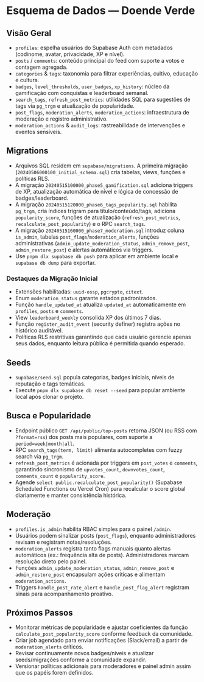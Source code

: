 # Esquema de Dados — Doende Verde

## Visão Geral
- `profiles`: espelha usuários do Supabase Auth com metadados (codinome, avatar, privacidade, XP e nível).
- `posts` / `comments`: conteúdo principal do feed com suporte a votos e contagem agregada.
- `categories` & `tags`: taxonomia para filtrar experiências, cultivo, educação e cultura.
- `badges`, `level_thresholds`, `user_badges`, `xp_history`: núcleo da gamificação com conquistas e leaderboard semanal.
- `search_tags`, `refresh_post_metrics`: utilidades SQL para sugestões de tags via `pg_trgm` e atualização de popularidade.
- `post_flags`, `moderation_alerts`, `moderation_actions`: infraestrutura de moderação e registro administrativo.
- `moderation_actions` & `audit_logs`: rastreabilidade de intervenções e eventos sensíveis.

## Migrations
- Arquivos SQL residem em `supabase/migrations`. A primeira migração (`20240506000100_initial_schema.sql`) cria tabelas, views, funções e políticas RLS.
- A migração `20240515100000_phase5_gamification.sql` adiciona triggers de XP, atualização automática de nível e lógica de concessão de badges/leaderboard.
- A migração `20240515120000_phase6_tags_popularity.sql` habilita `pg_trgm`, cria índices trigram para título/conteúdo/tags, adiciona `popularity_score`, funções de atualização (`refresh_post_metrics`, `recalculate_post_popularity`) e o RPC `search_tags`.
- A migração `20240515160000_phase7_moderation.sql` introduz coluna `is_admin`, tabelas `post_flags`/`moderation_alerts`, funções administrativas (`admin_update_moderation_status`, `admin_remove_post`, `admin_restore_post`) e alertas automáticos via triggers.
- Use `pnpm dlx supabase db push` para aplicar em ambiente local e `supabase db dump` para exportar.

### Destaques da Migração Inicial
- Extensões habilitadas: `uuid-ossp`, `pgcrypto`, `citext`.
- Enum `moderation_status` garante estados padronizados.
- Função `handle_updated_at` atualiza `updated_at` automaticamente em `profiles`, `posts` e `comments`.
- View `leaderboard_weekly` consolida XP dos últimos 7 dias.
- Função `register_audit_event` (security definer) registra ações no histórico auditável.
- Políticas RLS restritivas garantindo que cada usuário gerencie apenas seus dados, enquanto leitura pública é permitida quando esperado.

## Seeds
- `supabase/seed.sql` popula categorias, badges iniciais, níveis de reputação e tags temáticas.
- Execute `pnpm dlx supabase db reset --seed` para popular ambiente local após clonar o projeto.

## Busca e Popularidade
- Endpoint público `GET /api/public/top-posts` retorna JSON (ou RSS com `?format=rss`) dos posts mais populares, com suporte a `period=week|month|all`.
- RPC `search_tags(term, limit)` alimenta autocompletes com fuzzy search via `pg_trgm`.
- `refresh_post_metrics` é acionada por triggers em `post_votes` e `comments`, garantindo sincronismo de `upvotes_count`, `downvotes_count`, `comments_count` e `popularity_score`.
- Agende `select public.recalculate_post_popularity()` (Supabase Scheduled Functions ou Vercel Cron) para recalcular o score global diariamente e manter consistência histórica.

## Moderação
- `profiles.is_admin` habilita RBAC simples para o painel `/admin`.
- Usuários podem sinalizar posts (`post_flags`), enquanto administradores revisam e registram notas/resoluções.
- `moderation_alerts` registra tanto flags manuais quanto alertas automáticos (ex.: frequência alta de posts). Administradores marcam resolução direto pelo painel.
- Funções `admin_update_moderation_status`, `admin_remove_post` e `admin_restore_post` encapsulam ações críticas e alimentam `moderation_actions`.
- Triggers `handle_post_rate_alert` e `handle_post_flag_alert` registram sinais para acompanhamento proativo.

## Próximos Passos
- Monitorar métricas de popularidade e ajustar coeficientes da função `calculate_post_popularity_score` conforme feedback da comunidade.
- Criar job agendado para enviar notificações (Slack/email) a partir de `moderation_alerts` críticos.
- Revisar continuamente novos badges/níveis e atualizar seeds/migrações conforme a comunidade expandir.
- Versionar políticas adicionais para moderadores e painel admin assim que os papéis forem definidos.
